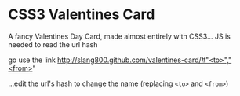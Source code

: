 CSS3 Valentines Card
=================
A fancy Valentines Day Card, made almost entirely with CSS3... JS is needed to read the url hash

go use the link http://slang800.github.com/valentines-card/#"<to>","<from>"

...edit the url's hash to change the name (replacing `<to>` and `<from>`)